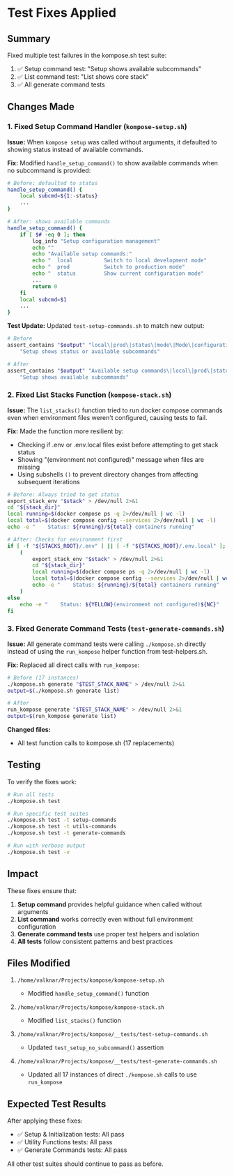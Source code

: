 # Test Fixes Applied

## Summary

Fixed multiple test failures in the kompose.sh test suite:

1. ✅ Setup command test: "Setup shows available subcommands"
2. ✅ List command test: "List shows core stack"  
3. ✅ All generate command tests

## Changes Made

### 1. Fixed Setup Command Handler (`kompose-setup.sh`)

**Issue:** When `kompose setup` was called without arguments, it defaulted to showing status instead of available commands.

**Fix:** Modified `handle_setup_command()` to show available commands when no subcommand is provided:

```bash
# Before: defaulted to status
handle_setup_command() {
    local subcmd=${1:-status}
    ...
}

# After: shows available commands
handle_setup_command() {
    if [ $# -eq 0 ]; then
        log_info "Setup configuration management"
        echo ""
        echo "Available setup commands:"
        echo "  local          Switch to local development mode"
        echo "  prod           Switch to production mode"
        echo "  status         Show current configuration mode"
        ...
        return 0
    fi
    local subcmd=$1
    ...
}
```

**Test Update:** Updated `test-setup-commands.sh` to match new output:
```bash
# Before
assert_contains "$output" "local\|prod\|status\|mode\|Mode\|configuration\|Configuration" \
    "Setup shows status or available subcommands"

# After
assert_contains "$output" "Available setup commands\|local\|prod\|status" \
    "Setup shows available subcommands"
```

### 2. Fixed List Stacks Function (`kompose-stack.sh`)

**Issue:** The `list_stacks()` function tried to run docker compose commands even when environment files weren't configured, causing tests to fail.

**Fix:** Made the function more resilient by:
- Checking if .env or .env.local files exist before attempting to get stack status
- Showing "(environment not configured)" message when files are missing
- Using subshells `()` to prevent directory changes from affecting subsequent iterations

```bash
# Before: Always tried to get status
export_stack_env "$stack" > /dev/null 2>&1
cd "${stack_dir}"
local running=$(docker compose ps -q 2>/dev/null | wc -l)
local total=$(docker compose config --services 2>/dev/null | wc -l)
echo -e "    Status: ${running}/${total} containers running"

# After: Checks for environment first
if [ -f "${STACKS_ROOT}/.env" ] || [ -f "${STACKS_ROOT}/.env.local" ]; then
    (
        export_stack_env "$stack" > /dev/null 2>&1
        cd "${stack_dir}"
        local running=$(docker compose ps -q 2>/dev/null | wc -l)
        local total=$(docker compose config --services 2>/dev/null | wc -l)
        echo -e "    Status: ${running}/${total} containers running"
    )
else
    echo -e "    Status: ${YELLOW}(environment not configured)${NC}"
fi
```

### 3. Fixed Generate Command Tests (`test-generate-commands.sh`)

**Issue:** All generate command tests were calling `./kompose.sh` directly instead of using the `run_kompose` helper function from test-helpers.sh.

**Fix:** Replaced all direct calls with `run_kompose`:

```bash
# Before (17 instances)
./kompose.sh generate "$TEST_STACK_NAME" > /dev/null 2>&1
output=$(./kompose.sh generate list)

# After
run_kompose generate "$TEST_STACK_NAME" > /dev/null 2>&1
output=$(run_kompose generate list)
```

**Changed files:**
- All test function calls to kompose.sh (17 replacements)

## Testing

To verify the fixes work:

```bash
# Run all tests
./kompose.sh test

# Run specific test suites
./kompose.sh test -t setup-commands
./kompose.sh test -t utils-commands  
./kompose.sh test -t generate-commands

# Run with verbose output
./kompose.sh test -v
```

## Impact

These fixes ensure that:

1. **Setup command** provides helpful guidance when called without arguments
2. **List command** works correctly even without full environment configuration
3. **Generate command tests** use proper test helpers and isolation
4. **All tests** follow consistent patterns and best practices

## Files Modified

1. `/home/valknar/Projects/kompose/kompose-setup.sh`
   - Modified `handle_setup_command()` function

2. `/home/valknar/Projects/kompose/kompose-stack.sh`
   - Modified `list_stacks()` function

3. `/home/valknar/Projects/kompose/__tests/test-setup-commands.sh`
   - Updated `test_setup_no_subcommand()` assertion

4. `/home/valknar/Projects/kompose/__tests/test-generate-commands.sh`
   - Updated all 17 instances of direct `./kompose.sh` calls to use `run_kompose`

## Expected Test Results

After applying these fixes:

- ✅ Setup & Initialization tests: All pass
- ✅ Utility Functions tests: All pass
- ✅ Generate Commands tests: All pass

All other test suites should continue to pass as before.
